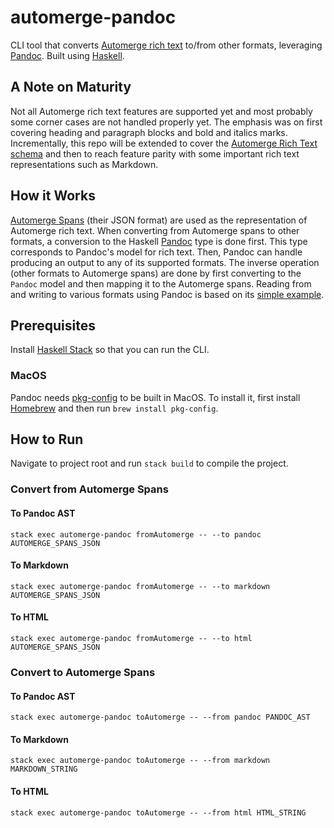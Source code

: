 # automerge-pandoc

CLI tool that converts [Automerge rich text](https://automerge.org/docs/under-the-hood/rich_text_schema/) to/from other formats, leveraging [Pandoc](https://pandoc.org/). Built using [Haskell](https://www.haskell.org/).

## A Note on Maturity

Not all Automerge rich text features are supported yet and most probably some corner cases are not handled properly yet. The emphasis was on first covering heading and paragraph blocks and bold and italics marks. Incrementally, this repo will be extended to cover the [Automerge Rich Text schema](https://automerge.org/docs/under-the-hood/rich_text_schema/) and then to reach feature parity with some important rich text representations such as Markdown.

## How it Works

[Automerge Spans](https://automerge.org/automerge/api-docs/js/types/next.Span.html) (their JSON format) are used as the representation of Automerge rich text. When converting from Automerge spans to other formats, a conversion to the Haskell [Pandoc](https://hackage.haskell.org/package/pandoc-types-1.23.1/docs/Text-Pandoc-Definition.html) type is done first. This type corresponds to Pandoc's model for rich text. Then, Pandoc can handle producing an output to any of its supported formats. The inverse operation (other formats to Automerge spans) are done by first converting to the `Pandoc` model and then mapping it to the Automerge spans. Reading from and writing to various formats using Pandoc is based on its [simple example](https://pandoc.org/using-the-pandoc-api.html#a-simple-example).

## Prerequisites

Install [Haskell Stack](https://docs.haskellstack.org/en/stable/#__tabbed_1_1) so that you can run the CLI.

### MacOS

Pandoc needs [pkg-config](https://formulae.brew.sh/formula/pkgconf) to be built in MacOS. To install it, first install [Homebrew](https://brew.sh/) and then run `brew install pkg-config`.

## How to Run

Navigate to project root and run `stack build` to compile the project.

### Convert from Automerge Spans

#### To Pandoc AST

```
stack exec automerge-pandoc fromAutomerge -- --to pandoc AUTOMERGE_SPANS_JSON
```

#### To Markdown

```
stack exec automerge-pandoc fromAutomerge -- --to markdown AUTOMERGE_SPANS_JSON
```

#### To HTML

```
stack exec automerge-pandoc fromAutomerge -- --to html AUTOMERGE_SPANS_JSON
```

### Convert to Automerge Spans

#### To Pandoc AST

```
stack exec automerge-pandoc toAutomerge -- --from pandoc PANDOC_AST
```

#### To Markdown

```
stack exec automerge-pandoc toAutomerge -- --from markdown MARKDOWN_STRING
```

#### To HTML

```
stack exec automerge-pandoc toAutomerge -- --from html HTML_STRING
```
